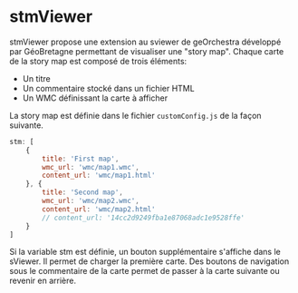 # stmViewer

stmViewer propose une extension au sviewer de geOrchestra développé par GéoBretagne permettant de visualiser une "story map".
Chaque carte de la story map est composé de trois éléments:
- Un titre
- Un commentaire stocké dans un fichier HTML
- Un WMC définissant la carte à afficher

La story map est définie dans le fichier `customConfig.js` de la façon suivante.

```js
stm: [
    {
        title: 'First map',
        wmc_url: 'wmc/map1.wmc',
        content_url: 'wmc/map1.html'
    }, {
        title: 'Second map',
        wmc_url: 'wmc/map2.wmc',
        content_url: 'wmc/map2.html'
        // content_url: '14cc2d9249fba1e87068adc1e9528ffe'
    }
]
```

Si la variable stm est définie, un bouton supplémentaire s'affiche dans le sViewer.
Il permet de charger la première carte. Des boutons de navigation sous le commentaire de la carte permet de passer à la carte suivante ou revenir en arrière.
